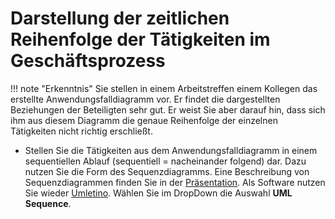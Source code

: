 # Darstellung der zeitlichen Reihenfolge der Tätigkeiten im Geschäftsprozess

!!! note "Erkenntnis"
    Sie stellen in einem Arbeitstreffen einem Kollegen das erstellte Anwendungsfalldiagramm vor. Er findet die dargestellten Beziehungen der Beteiligten sehr gut. Er weist Sie aber darauf hin, dass sich ihm aus diesem Diagramm die genaue Reihenfolge der einzelnen Tätigkeiten nicht richtig erschließt.

* Stellen Sie die Tätigkeiten aus dem Anwendungsfalldiagramm in einem sequentiellen Ablauf (sequentiell = nacheinander
folgend) dar. Dazu nutzen Sie die Form des Sequenzdiagramms. Eine Beschreibung von Sequenzdiagrammen finden Sie in der [Präsentation](/pdf/sequenzdiagramm.pdf). Als Software nutzen Sie wieder [Umletino](https://www.umletino.com/umletino.html). Wählen Sie im DropDown die Auswahl **UML Sequence**.